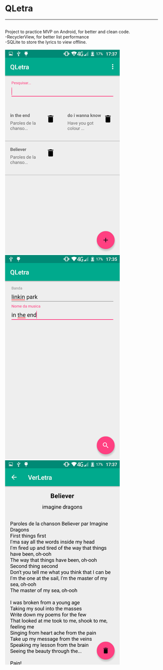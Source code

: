 # QLetra
<hr>
<br>
Project to practice MVP on Android, for better and clean code.<br>
  -RecyclerView, for better list performance<br>
  -SQLite to store the lyrics to view offline.<br>

<br>
<img src="https://raw.githubusercontent.com/BrunoEleodoro/QLetra/master/inicial.png">
<img src="https://raw.githubusercontent.com/BrunoEleodoro/QLetra/master/cadastro.png">
<img src="https://raw.githubusercontent.com/BrunoEleodoro/QLetra/master/visualizando.png">
